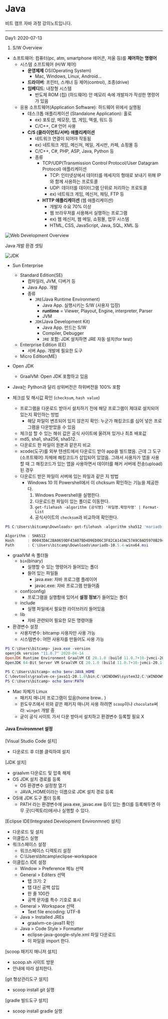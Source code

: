 # Java

비트 캠프 자바 과정 강의노트입니다.

-----



Day1: 2020-07-13

1. S/W Overview

- 소프트웨어: 컴퓨터(pc, atm, smartphone 에어콘, 저울 등)를 **제어하는 명령어**
  - 시스템 소프트웨어 (H/W 제어)
    - **운영체제** OS(Operating System)
      - Mac, Windows, Linux, Android...
    - **드라이버**: 프린터, 스캐너 등 제어(control), 조종(drive)
    - **임베디드**: 내장형 시스템
      - 반도체 ROM (칩) (하드웨어) 안 메모리 속에 개발자가 작성한 명령어가 있음
  - 응용 소프트웨어(Application Software): 하드웨어 위에서 실행됨
    - 데스크톱 애플리케이션 (Standalone Application): 홀로
      - ex) 포토샵, 메모장, 앱, 게임, 엑셀, 워드 등
      - C/C++, C# 언어 사용
    - **C/S (클라이언트/서버) 애플리케이션**
      - 네트워크 연결이 되어야 작동됨
      - ex) 네트워크 게임, 메신저, 메일, 게시판, 카페, 쇼핑몰 등
      - C/C++, C#, PHP, ASP, Java, Python 등
      - 종류
        - TCP/UDP(Transmission Control Protocol/User Datagram Protocol) 애플리케이션
          - TCP: 인터넷상에서 데이터를 메세지의 형태로 보내기 위해 IP와 함께 사용하는 프로토콜
          - UDP: 데이터를 데이터그램 단위로 처리하는 프로토콜 
          - ex) 네트워크 게임, 메신저, 채팅, FTP 등
        - **HTTP 애플리케이션** (웹 애플리케이션)
          - 개발자 수요 70% 이상
          - 웹 브라우저를 사용해서 실행하는 프로그램
          - ex) 웹 메신저, 웹 메일, 쇼핑몰, 업무 시스템
          - HTML, CSS, JavaScript, Java, SQL, XML 등

![Web Development Overview](https://user-images.githubusercontent.com/50407047/87268231-defec100-c504-11ea-93c7-a922c8a7ecfd.jpg)



Java 개발 환경 셋팅

![JDK](https://user-images.githubusercontent.com/50407047/87276251-ec26aa80-c51a-11ea-8733-4785e9dab565.jpg)

- Sun Enterprise
  - Standard Edition(SE)
    - 컴파일러, JVM, 디버거 등
    - Java App. 개발
    - 종류
      - `JRE`(Java Runtime Environment)
        - Java App. 실행시키는 S/W (사용자 입장)
        - **runtime** = Viewer, Playout, Engine, interpreter, Parser
        - JVM
      - `JDK`(Java Development Kit)
        - Java App. 만드는 S/W
        - Compiler, Debugger
        - `JRE` 포함: JDK 설치하면 JRE 자동 설치(for test)
  - Enterprise Edition (EE)
    - 서버 App. 개발에 필요한 도구
  - Micro Edition(ME)
- Open JDK
  - GraalVM: Open JDK 포함하고 있음



- Java는 Python과 달리 상위버전은 하위버전을 100% 포함



- 체크섬 및 해시값 확인 (`checksum`, `hash value`)
  - 프로그램을 다운로드 받아서 설치하기 전에 해당 프로그램이 제대로 설치되어 있는지 확인하는 방법
    - 해당 파일이 변조되어 있지 않은지 확인: 누군가 해킹코드를 심어 넣은 프로그램을 다운받았을 수 있음
  - 체크섬 할 수 있는 해쉬 값은 공식 사이트에 올려져 있거나 최초 배포값
  - md5, sha1, sha256, sha512.. 
  - 다운로드 한 파일이 원본과 같은지 비교
  - xcode(도구)를 외부 텐센트에서 다운로드 받아 app을 빌드했음. 근데 그 도구(소프트웨어) 자체에 해킹코드가 삽입되어 있었음. 그래서 사용자가 앱을 사용할 때 그 해킹코드가 있는 앱을 사용하면서 데이터를 해커 서버에 전송(upload)된 경우
  - 다운로드 받은 파일이 서버에 있는 파일과 같은 지 방법
    - Windows 10 의 Powershell에서 이 chcksum 확인하는 기능을 제공한다.
      1. Windows Powershell을 실행한다.
      2. 다운로드한 파일이 있는 폴더로 이동한다.
      3. `get-filehash -algorithm {공식명} '파일명.확장자명' | Format-List` 
      4. 공식사이트의 `checksum`과 비교하여 확인한다.

```powershell
PS C:\Users\bitcamp\Downloads> get-filehash -algorithm sha512 'mariadb-10.5.4-winx64.msi' | Format-List

Algorithm : SHA512
Hash      : 00043DAC2BA0659DF43A07BD4D9ED06C3F82CA143AC57A9C0AD5970B294766523AA66A3F280FE77CC30FD5490A504ECE1152D83C07087EB766AB1280A26901A1
Path      : C:\Users\bitcamp\Downloads\mariadb-10.5.4-winx64.msi
```

- graalVM 속 폴더들
  - `bin`(binary)
    - 실행할 수 있는 명령어가 들어있는 폴더
    - 들어 있는 파일들
      - java.exe: 자바 프로그램 플레이어
      - javac.exe: 자바 프로그램 만들어줌
  - conf(config)
    - 프로그램을 실행함에 있어서 **설정 정보**가 들어있는 폴더
  - include
    - 실행 파일에서 필요한 라이브러리 들어있음
  - lib
    - 자바 관련되어 필요한 모든 명령어들
- 환경변수 설정
  - 사용자변수: bitcamp 사용자만 사용 가능
  - 시스템변수: 어떤 사용자를 만들어도 사용 가능

```powershell
PS C:\Users\bitcamp> java.exe -version
openjdk version "11.0.7" 2020-04-14
OpenJDK Runtime Environment GraalVM CE 20.1.0 (build 11.0.7+10-jvmci-20.1-b02)
OpenJDK 64-Bit Server VM GraalVM CE 20.1.0 (build 11.0.7+10-jvmci-20.1-b02, mixed mode, sharing)

PS C:\Users\bitcamp> echo $env:JAVA_HOME
C:\devtools\graalvm-ce-java11-20.1.0\bin;C:\WINDOWS\system32;C:\WINDOWS;C:\WINDOWS\System32\Wbem;C:\WINDOWS\System32\WindowsPowerShell\v1.0\;C:\WINDOWS\System32\OpenSSH\;C:\Program Files\nodejs\;C:\Program Files\Git\cmd;C:\Users\bitcamp\AppData\Local\Microsoft\WindowsApps;;C:\Users\bitcamp\AppData\Local\Programs\Microsoft VS Code\bin;C:\Users\bitcamp\AppData\Roaming\npm
PS C:\Users\bitcamp> echo $env:PATH

```

- Mac 자체가 Linux
  - 패키지 매니저 프로그램이 있음(home brew.. )
  - 윈도우즈에서 위와 같은 패키지 매니저 사용 하려면 `scoop`이나 `chocolate`써라: `winget` 개발 중
  - 굳이 공식 사이트 가서 다운 받아서 설치하고 환경변수 등록할 필요 X 



#### Java Environmnet 설정

[Visual Studio Code 설치]

- 다운로드 후 더블 클릭하여 설치

[JDK 설치]
- graalvm 다운로드 및 압축 해제
- OS JDK 설치 경로를 등록
  - OS 환경변수 설정창 열기
  - JAVA_HOME이라는 이름으로 JDK 설치 경로 등록
- OS에 JDK 도구 폴더 등록
  - PATH 라는 환경변수에 java.exe, javac.exe 등이 있는 폴더를 등록해두면 아무 곳(디렉토리)에서나 실행할 수 있다.

[Eclipse IDE(Integrated Development Environmnet) 설치]
- 다운로드 및 설치
- 이클립스 실행
- 워크스페이스 설정
  - 워크스페이스 디렉토리 설정
  - C:\Users\bitcamp\eclipse-workspace
- 이클립스 IDE 설정
    - Window > Preference 메뉴 선택
    - General > Editers 선택
        - 탭 크기: 2
        - 탭 대신 공백 삽입
        - 한 줄 100칸
        - 공백 문자를 특수 기호로 표시
    - General > Workspace 선택
        - Text file encoding: UTF-8
    - Java > Installed JREs
        - graalvm-ce-java11 확인
    - Java > Code Style > Formatter
        - eclipse-java-google-style.xml 파일 다운로드
        - 이 파일을 import 한다.

[scoop 패키지 매니저 설치]
- scoop.sh 사이트 방문
- 안내에 따라 설치한다.

[git 형상관리도구 설치]
- scoop install git 실행

[gradle 빌드도구 설치]

- scoop install gradle 실행
